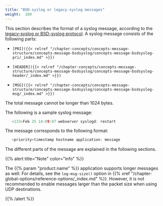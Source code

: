 ```yaml
---
title: "BSD-syslog or legacy-syslog messages"
weight:  100
---
```

<!-- DISCLAIMER: This file is based on the syslog-ng Open Source Edition documentation https://github.com/balabit/syslog-ng-ose-guides/commit/2f4a52ee61d1ea9ad27cb4f3168b95408fddfdf2 and is used under the terms of The syslog-ng Open Source Edition Documentation License. The file has been modified by Axoflow. -->

This section describes the format of a syslog message, according to the [legacy-syslog or BSD-syslog protocol](https://tools.ietf.org/search/rfc3164). A syslog message consists of the following parts:

  - `[PRI]({{< relref "/chapter-concepts/concepts-message-structure/concepts-message-bsdsyslog/concepts-message-bsdsyslog-pri/_index.md" >}})`

  - `[HEADER]({{< relref "/chapter-concepts/concepts-message-structure/concepts-message-bsdsyslog/concepts-message-bsdsyslog-header/_index.md" >}})`

  - `[MSG]({{< relref "/chapter-concepts/concepts-message-structure/concepts-message-bsdsyslog/concepts-message-bsdsyslog-msg/_index.md" >}})`

The total message cannot be longer than 1024 bytes.

The following is a sample syslog message:

```c
   <133>Feb 25 14:09:07 webserver syslogd: restart
```

The message corresponds to the following format:

```c
   <priority>timestamp hostname application: message
```

The different parts of the message are explained in the following sections.

{{% alert title="Note" color="info" %}}

The {{% param "product.name" %}} application supports longer messages as well. For details, see the `log-msg-size()` option in {{% xref "/chapter-global-options/reference-options/_index.md" %}}. However, it is not recommended to enable messages larger than the packet size when using UDP destinations.

{{% /alert %}}
